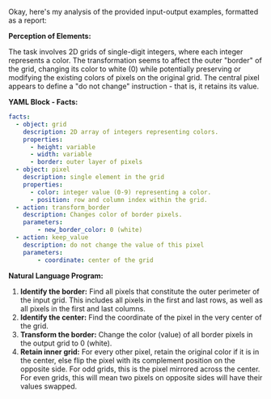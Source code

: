 Okay, here's my analysis of the provided input-output examples, formatted as a report:

**Perception of Elements:**

The task involves 2D grids of single-digit integers, where each integer represents a color. The transformation seems to affect the outer "border" of the grid, changing its color to white (0) while potentially preserving or modifying the existing colors of pixels on the original grid. The central pixel appears to define a "do not change" instruction - that is, it retains its value.

**YAML Block - Facts:**


```yaml
facts:
  - object: grid
    description: 2D array of integers representing colors.
    properties:
      - height: variable
      - width: variable
      - border: outer layer of pixels
  - object: pixel
    description: single element in the grid
    properties:
      - color: integer value (0-9) representing a color.
      - position: row and column index within the grid.
  - action: transform_border
    description: Changes color of border pixels.
    parameters:
        - new_border_color: 0 (white)
  - action: keep_value
    description: do not change the value of this pixel
    parameters:
        - coordinate: center of the grid
```


**Natural Language Program:**

1.  **Identify the border:** Find all pixels that constitute the outer perimeter of the input grid. This includes all pixels in the first and last rows, as well as all pixels in the first and last columns.
2.  **Identify the center:** Find the coordinate of the pixel in the very center
    of the grid.
3.  **Transform the border:** Change the color (value) of all border pixels in
    the output grid to 0 (white).
4.  **Retain inner grid:** For every other pixel, retain the original color if
    it is in the center, else flip the pixel with its complement position on the
    opposite side. For odd grids, this is the pixel mirrored across the center.
    For even grids, this will mean two pixels on opposite sides will have their
    values swapped.

